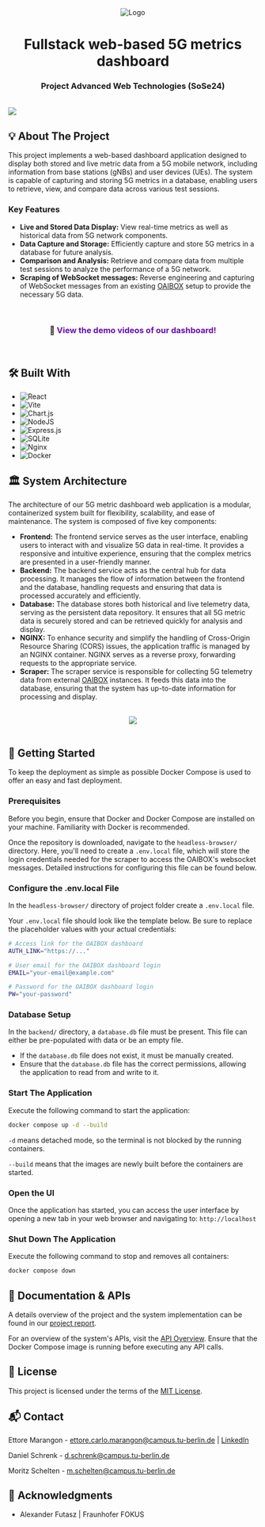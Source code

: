 <!-- PROJECT LOGO -->
<div align="center">
  <img src="images/TU-Berlin-Logo.svg" alt="Logo">
  <h1 align="center"> Fullstack web-based 5G metrics dashboard </h1>
  <h3>Project Advanced Web Technologies (SoSe24) </h3>
</div>
<br/>
<img src="images/dashboard.png"/>
<br/>



<!-- ABOUT THE PROJECT -->
## 💡 About The Project

This project implements a web-based dashboard application designed to display both stored and live metric data from a 5G mobile network, including information from base stations (gNBs) and user devices (UEs). The system is capable of capturing and storing 5G metrics in a database, enabling users to retrieve, view, and compare data across various test sessions.

### Key Features

- **Live and Stored Data Display:** View real-time metrics as well as historical data from 5G network components.
- **Data Capture and Storage:** Efficiently capture and store 5G metrics in a database for future analysis.
- **Comparison and Analysis:** Retrieve and compare data from multiple test sessions to analyze the performance of a 5G network.
- **Scraping of WebSocket messages:** Reverse engineering and capturing of WebSocket messages from an existing [OAIBOX](https://oaibox.com/) setup to provide the necessary 5G data.

<br/>

<div align="center">
  <h3>🎥 <a href="https://drive.google.com/drive/folders/1WxvNU8Wwfcp0o9jDBbSbkER7GcXYajBT?usp=drive_link" style="color: #6a0dad; text-decoration: none;">View the demo videos of our dashboard!</a></h3>
</div>

<br/>



<!-- BUILT WITH -->
## 🛠️ Built With

* ![React](https://img.shields.io/badge/react-%2320232a.svg?style=for-the-badge&logo=react&logoColor=%2361DAFB)
* ![Vite](https://img.shields.io/badge/vite-%23646CFF.svg?style=for-the-badge&logo=vite&logoColor=white)
* ![Chart.js](https://img.shields.io/badge/chart.js-F5788D.svg?style=for-the-badge&logo=chart.js&logoColor=white)
* ![NodeJS](https://img.shields.io/badge/node.js-6DA55F?style=for-the-badge&logo=node.js&logoColor=white)
* ![Express.js](https://img.shields.io/badge/express.js-%23404d59.svg?style=for-the-badge&logo=express&logoColor=%2361DAFB)
* ![SQLite](https://img.shields.io/badge/sqlite-%2307405e.svg?style=for-the-badge&logo=sqlite&logoColor=white)
* ![Nginx](https://img.shields.io/badge/nginx-%23009639.svg?style=for-the-badge&logo=nginx&logoColor=white)
* ![Docker](https://img.shields.io/badge/docker-%230db7ed.svg?style=for-the-badge&logo=docker&logoColor=white)



<!-- SYSTEM ARCHITECTURE -->
## 🏛️ System Architecture

The architecture of our 5G metric dashboard web application is a modular, containerized system built for flexibility, scalability, and ease of maintenance. The system is composed of five key components:

- **Frontend:** The frontend service serves as the user interface, enabling users to interact with and visualize 5G data in real-time. It provides a responsive and intuitive experience, ensuring that the complex metrics are presented in a user-friendly manner.
- **Backend:** The backend service acts as the central hub for data processing. It manages the flow of information between the frontend and the database, handling requests and ensuring that data is processed accurately and efficiently.
- **Database:** The database stores both historical and live telemetry data, serving as the persistent data repository. It ensures that all 5G metric data is securely stored and can be retrieved quickly for analysis and display.
- **NGINX:** To enhance security and simplify the handling of Cross-Origin Resource Sharing (CORS) issues, the application traffic is managed by an NGINX container. NGINX serves as a reverse proxy, forwarding requests to the appropriate service.
- **Scraper:** The scraper service is responsible for collecting 5G telemetry data from external [OAIBOX](https://oaibox.com/) instances. It feeds this data into the database, ensuring that the system has up-to-date information for processing and display.

<br/>

<div align="center">
  <img src="images/sys-architecture.png"/>
</div>

<br/>



<!-- GETTING STARTED -->
## 🚀 Getting Started 

To keep the deployment as simple as possible Docker Compose is used to offer an easy and fast deployment.

### Prerequisites

Before you begin, ensure that Docker and Docker Compose are installed on your machine. Familiarity with Docker is recommended.

Once the repository is downloaded, navigate to the `headless-browser/` directory. Here, you'll need to create a `.env.local` file, which will store the login credentials needed for the scraper to access the OAIBOX's websocket messages. Detailed instructions for configuring this file can be found below.

### Configure the .env.local File

In the `headless-browser/` directory of project folder create a `.env.local` file.

Your `.env.local` file should look like the template below. Be sure to replace the placeholder values with your actual credentials:

```sh
# Access link for the OAIBOX dashboard
AUTH_LINK="https://..."

# User email for the OAIBOX dashboard login
EMAIL="your-email@example.com"

# Password for the OAIBOX dashboard login
PW="your-password"
```

### Database Setup

In the `backend/` directory, a `database.db` file must be present. This file can either be pre-populated with data or be an empty file. 

- If the `database.db` file does not exist, it must be manually created.
- Ensure that the `database.db` file has the correct permissions, allowing the application to read from and write to it.


### Start The Application

Execute the following command to start the application:

   ```sh
   docker compose up -d --build
   ```

  `-d` means detached mode, so the terminal is not blocked by the running containers.
  
  `--build` means that the images are newly built before the containers are started.

### Open the UI

Once the application has started, you can access the user interface by opening a new tab in your web browser and navigating to: `http://localhost`

### Shut Down The Application

Execute the following command to stop and removes all containers:

   ```sh
   docker compose down
   ```



<!-- DOCUMENTATION -->
## 📃 Documentation & APIs

A details overview of the project and the system implementation can be found in our [project report](report/awt-pj-ss24-fullstack-web-based-5G-metrics-dashboard-2.pdf).

For an overview of the system's APIs, visit the [API Overview](https://mrettore.github.io/awt-pj-ss24-fullstack-web-based-5G-metrics-dashboard-2/). Ensure that the Docker Compose image is running before executing any API calls.



<!-- LICENSE -->
## 🧾 License

This project is licensed under the terms of the [MIT License](LICENSE).



<!-- CONTACT -->
## 📬 Contact

Ettore Marangon - ettore.carlo.marangon@campus.tu-berlin.de | [LinkedIn](www.linkedin.com/in/ettore-marangon-7ba517215)

Daniel Schrenk - d.schrenk@campus.tu-berlin.de

Moritz Schelten - m.schelten@campus.tu-berlin.de



## 🫡 Acknowledgments

* Alexander Futasz | Fraunhofer FOKUS

